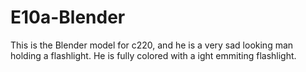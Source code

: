 # E10a-Blender

This is the Blender model for c220, and he is a very sad looking man holding a flashlight. He is fully colored with a ight emmiting flashlight. 